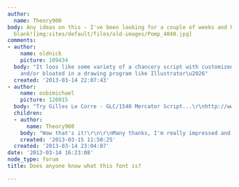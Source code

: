 ```yaml
---
author:
  name: Theory900
body: Any ideas on this - I've been looking for a couple of weeks and have come up
  blank![img:sites/default/files/old-images/Pomp_4040.jpg]
comments:
- author:
    name: oldnick
    picture: 109434
  body: "It loos like some variety of a chancery script with customized Ps, punked
    and/or bloated in a drawing program like Illustrator\u2026"
  created: '2013-03-14 22:07:43'
- author:
    name: oobimichael
    picture: 126015
  body: "Try Gilles Le Corre - GLC/1540 Mercator Script...\r\nhttp://www.myfonts.com/fonts/glc/1540-mercator-script/"
  children:
  - author:
      name: Theory900
    body: "Wow that's it!\r\n\r\nMany thanks, I'm really impressed and very grateful. "
    created: '2013-03-15 11:50:25'
  created: '2013-03-14 23:04:07'
date: '2013-03-14 16:23:08'
node_type: forum
title: Does anyone know what this font is?

---
```

